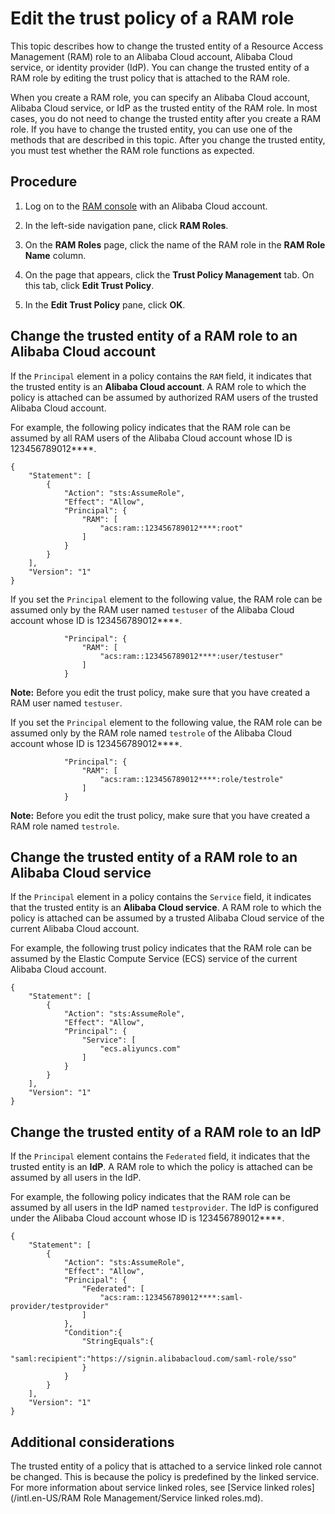 # Edit the trust policy of a RAM role

This topic describes how to change the trusted entity of a Resource Access Management \(RAM\) role to an Alibaba Cloud account, Alibaba Cloud service, or identity provider \(IdP\). You can change the trusted entity of a RAM role by editing the trust policy that is attached to the RAM role.

When you create a RAM role, you can specify an Alibaba Cloud account, Alibaba Cloud service, or IdP as the trusted entity of the RAM role. In most cases, you do not need to change the trusted entity after you create a RAM role. If you have to change the trusted entity, you can use one of the methods that are described in this topic. After you change the trusted entity, you must test whether the RAM role functions as expected.

## Procedure

1.  Log on to the [RAM console](https://ram.console.aliyun.com/) with an Alibaba Cloud account.

2.  In the left-side navigation pane, click **RAM Roles**.

3.  On the **RAM Roles** page, click the name of the RAM role in the **RAM Role Name** column.

4.  On the page that appears, click the **Trust Policy Management** tab. On this tab, click **Edit Trust Policy**.

5.  In the **Edit Trust Policy** pane, click **OK**.


## Change the trusted entity of a RAM role to an Alibaba Cloud account

If the `Principal` element in a policy contains the `RAM` field, it indicates that the trusted entity is an **Alibaba Cloud account**. A RAM role to which the policy is attached can be assumed by authorized RAM users of the trusted Alibaba Cloud account.

For example, the following policy indicates that the RAM role can be assumed by all RAM users of the Alibaba Cloud account whose ID is 123456789012\*\*\*\*.

```
{
    "Statement": [
        {
            "Action": "sts:AssumeRole",
            "Effect": "Allow",
            "Principal": {
                "RAM": [
                    "acs:ram::123456789012****:root"
                ]
            }
        }
    ],
    "Version": "1"
}
```

If you set the `Principal` element to the following value, the RAM role can be assumed only by the RAM user named `testuser` of the Alibaba Cloud account whose ID is 123456789012\*\*\*\*.

```
            "Principal": {
                "RAM": [
                    "acs:ram::123456789012****:user/testuser"
                ]
            }                   
```

**Note:** Before you edit the trust policy, make sure that you have created a RAM user named `testuser`.

If you set the `Principal` element to the following value, the RAM role can be assumed only by the RAM role named `testrole` of the Alibaba Cloud account whose ID is 123456789012\*\*\*\*.

```
            "Principal": {
                "RAM": [
                    "acs:ram::123456789012****:role/testrole"                
                ]
            }                                 
```

**Note:** Before you edit the trust policy, make sure that you have created a RAM role named `testrole`.

## Change the trusted entity of a RAM role to an Alibaba Cloud service

If the `Principal` element in a policy contains the `Service` field, it indicates that the trusted entity is an **Alibaba Cloud service**. A RAM role to which the policy is attached can be assumed by a trusted Alibaba Cloud service of the current Alibaba Cloud account.

For example, the following trust policy indicates that the RAM role can be assumed by the Elastic Compute Service \(ECS\) service of the current Alibaba Cloud account.

```
{
    "Statement": [
        {
            "Action": "sts:AssumeRole",
            "Effect": "Allow",
            "Principal": {
                "Service": [
                    "ecs.aliyuncs.com"
                ]
            }
        }
    ],
    "Version": "1"
}
```

## Change the trusted entity of a RAM role to an IdP

If the `Principal` element contains the `Federated` field, it indicates that the trusted entity is an **IdP**. A RAM role to which the policy is attached can be assumed by all users in the IdP.

For example, the following policy indicates that the RAM role can be assumed by all users in the IdP named `testprovider`. The IdP is configured under the Alibaba Cloud account whose ID is 123456789012\*\*\*\*.

```
{
    "Statement": [
        {
            "Action": "sts:AssumeRole",
            "Effect": "Allow",
            "Principal": {
                "Federated": [
                    "acs:ram::123456789012****:saml-provider/testprovider"
                ]
            },
            "Condition":{
                "StringEquals":{
                    "saml:recipient":"https://signin.alibabacloud.com/saml-role/sso"
                }
            }
        }
    ],
    "Version": "1"
}
```

## Additional considerations

The trusted entity of a policy that is attached to a service linked role cannot be changed. This is because the policy is predefined by the linked service. For more information about service linked roles, see [Service linked roles](/intl.en-US/RAM Role Management/Service linked roles.md).

